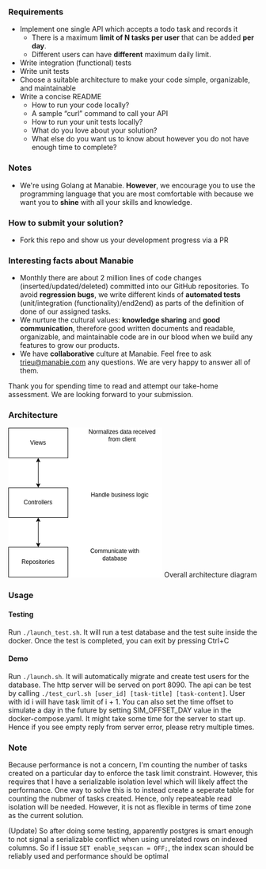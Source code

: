 ### Requirements

- Implement one single API which accepts a todo task and records it
  - There is a maximum **limit of N tasks per user** that can be added **per day**.
  - Different users can have **different** maximum daily limit.
- Write integration (functional) tests
- Write unit tests
- Choose a suitable architecture to make your code simple, organizable, and maintainable
- Write a concise README
  - How to run your code locally?
  - A sample “curl” command to call your API
  - How to run your unit tests locally?
  - What do you love about your solution?
  - What else do you want us to know about however you do not have enough time to complete?

### Notes

- We're using Golang at Manabie. **However**, we encourage you to use the programming language that you are most comfortable with because we want you to **shine** with all your skills and knowledge.

### How to submit your solution?

- Fork this repo and show us your development progress via a PR

### Interesting facts about Manabie

- Monthly there are about 2 million lines of code changes (inserted/updated/deleted) committed into our GitHub repositories. To avoid **regression bugs**, we write different kinds of **automated tests** (unit/integration (functionality)/end2end) as parts of the definition of done of our assigned tasks.
- We nurture the cultural values: **knowledge sharing** and **good communication**, therefore good written documents and readable, organizable, and maintainable code are in our blood when we build any features to grow our products.
- We have **collaborative** culture at Manabie. Feel free to ask trieu@manabie.com any questions. We are very happy to answer all of them.

Thank you for spending time to read and attempt our take-home assessment. We are looking forward to your submission.

### Architecture
![Overall architecture diagram](./docs/Overall_architecture.drawio.png)
Overall architecture diagram

### Usage
#### Testing
Run `./launch_test.sh`. It will run a test database and the test suite inside the docker. Once the test is completed, you can exit by pressing Ctrl+C
#### Demo
Run `./launch.sh`. It will automatically migrate and create test users for the database. The http server will be served on port 8090. The api can be test by calling `./test_curl.sh [user_id] [task-title] [task-content]`. User with id i will have task limit of i + 1. You can also set the time offset to simulate a day in the future by setting SIM_OFFSET_DAY value in the docker-compose.yaml. It might take some time for the server to start up. Hence if you see empty reply from server error, please retry multiple times.

### Note
Because performance is not a concern, I'm counting the number of tasks created on a particular day to enforce the task limit constraint. However, this requires that I have a serializable isolation level which will likely affect the performance. One way to solve this is to instead create a seperate table for counting the nubmer of tasks created. Hence, only repeateable read isolation will be needed. However, it is not as flexible in terms of time zone as the current solution.

(Update) So after doing some testing, apparently postgres is smart enough to not signal a serializable conflict when using unrelated rows on indexed columns. So if I issue `SET enable_seqscan = OFF;`, the index scan should be reliably used and performance should be optimal
